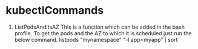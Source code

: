 # kubectlCommands

1. ListPodsAndItsAZ
    This is a function which can be added in the bash profile. To get the pods and the AZ to which it is scheduled just run the below command. 
      listpods "mynamespace" "-l app=myapp"   | sort 
